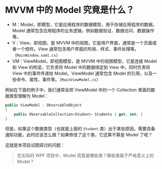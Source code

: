 # MVVM 中的 Model 究竟是什么？

- M：Model，即模型，它是应用程序的数据模型，用于存储应用程序的数据。Model 通常包含应用程序的业务逻辑，例如数据验证、数据访问、数据操作等。
- V：View，即视图，是 MVVM 中的视图，它是用户界面，通常是一个页面或者一个控件。View 通常包含用户界面的布局、样式、事件处理等。（`MainWindow.xaml.cs`）
- VM：ViewModel，即视图模型，是 MVVM 中的视图模型，它是连接 Model 和 View 的桥梁，它负责将 Model 中的数据绑定到 View 中，同时负责将 View 中的事件传递给 Model。ViewModel 通常包含 Model 的引用，以及一些命令、属性、事件等。（`MainViewModel.cs`）

例如在下面的例子中，我们通常会把 ViewModel 中的一个 Collection 里面的数据类型理解为 Model：

```csharp
public ViewModel : ObservableObject
{
    public ObservableCollection<Student> Students { get; set; }
}
```

但是，如果这个数据类型（也就是上面的 `Student` 类）出于某些原因，需要具备通知功能，此时应该怎么做？如果修改了这个类，它还算不算是 Model 了呢？

这就是本项目试图探讨的问题：


> 在实际的 WPF 项目中，Model 究竟是哪些类？哪些类属于严格意义上的 Model？
